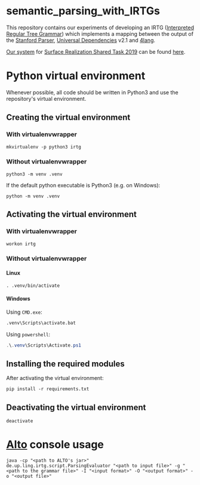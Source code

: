 # semantic_parsing_with_IRTGs

This repository contains our experiments of developing an IRTG ([Interpreted Regular Tree Grammar](http://delivery.acm.org/10.1145/2210000/2206331/p2-koller.pdf?ip=152.66.170.27&id=2206331&acc=OPEN&key=C8586E1EAA35B39B%2ECEAA96605014474A%2E4D4702B0C3E38B35%2E6D218144511F3437&__acm__=1537872342_0c80d269c92c583e0edf1017078efeae)) which implements a mapping between the output of the [Stanford Parser](https://nlp.stanford.edu/software/lex-parser.shtml), [Universal Dependencies](http://universaldependencies.org/) v2.1 and [4lang](https://github.com/kornai/4lang).

[Our system](https://hlt.bme.hu/en/publ/sr-19-surface-realization) for [Surface Realization Shared Task 2019](http://taln.upf.edu/pages/msr2019-ws/SRST.html) can be found [here](https://github.com/adaamko/surface_realization).

# Python virtual environment

Whenever possible, all code should be written in Python3 and use the repository's virtual environment.

## Creating the virtual environment

### With virtualenvwrapper

```shell
mkvirtualenv -p python3 irtg
```

### Without virtualenvwrapper

```shell
python3 -m venv .venv
```

If the default python executable is Python3 (e.g. on Windows):

```shell
python -m venv .venv
```

## Activating the virtual environment

### With virtualenvwrapper

```shell
workon irtg
```

### Without virtualenvwrapper

#### Linux

```shell
. .venv/bin/activate
```

#### Windows

Using `CMD.exe`:

```cmd
.venv\Scripts\activate.bat
```

Using `powershell`:

```powershell
.\.venv\Scripts\Activate.ps1
```

## Installing the required modules

After activating the virtual environment:

```shell
pip install -r requirements.txt
```

## Deactivating the virtual environment

```shell
deactivate
```

# [Alto](https://github.com/coli-saar/alto) console usage

``` shell 
java -cp "<path to ALTO's jar>" de.up.ling.irtg.script.ParsingEvaluator "<path to input file>" -g "<path to the grammar file>" -I "<input format>" -O "<output format>" -o "<output file>"
```
